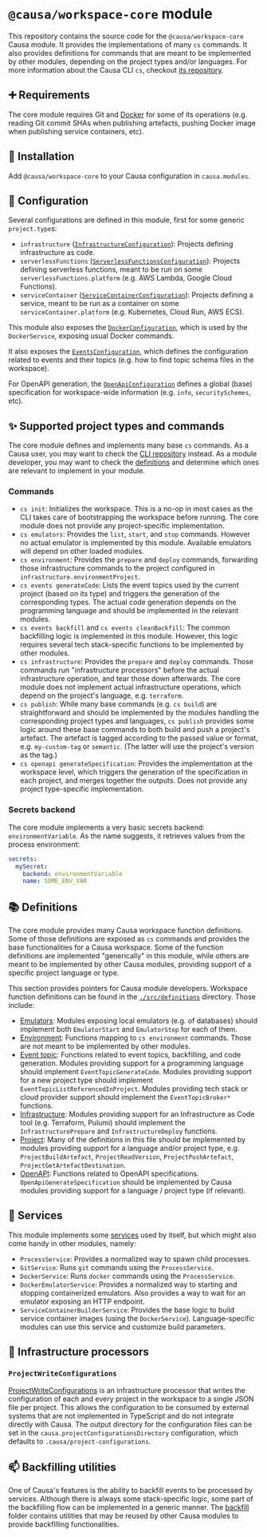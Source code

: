 # `@causa/workspace-core` module

This repository contains the source code for the `@causa/workspace-core` Causa module. It provides the implementations of many `cs` commands. It also provides definitions for commands that are meant to be implemented by other modules, depending on the project types and/or languages. For more information about the Causa CLI `cs`, checkout [its repository](https://github.com/causa-io/cli).

## ➕ Requirements

The core module requires Git and [Docker](https://www.docker.com/) for some of its operations (e.g. reading Git commit SHAs when publishing artefacts, pushing Docker image when publishing service containers, etc).

## 🎉 Installation

Add `@causa/workspace-core` to your Causa configuration in `causa.modules`.

## 🔧 Configuration

Several configurations are defined in this module, first for some generic `project.type`s:

- `infrastructure` ([`InfrastructureConfiguration`](./src/configurations/infrastructure-project.ts)): Projects defining infrastructure as code.
- `serverlessFunctions` ([`ServerlessFunctionsConfiguration`](./src/configurations/infrastructure-project.ts)): Projects defining serverless functions, meant to be run on some `serverlessFunctions.platform` (e.g. AWS Lambda, Google Cloud Functions).
- `serviceContainer` ([`ServiceContainerConfiguration`](./src/configurations/service-container-project.ts)): Projects defining a service, meant to be run as a container on some `serviceContainer.platform` (e.g. Kubernetes, Cloud Run, AWS ECS).

This module also exposes the [`DockerConfiguration`](./src/configurations/docker.ts), which is used by the `DockerService`, exposing usual Docker commands.

It also exposes the [`EventsConfiguration`](./src/configurations/events.ts), which defines the configuration related to events and their topics (e.g. how to find topic schema files in the workspace).

For OpenAPI generation, the [`OpenApiConfiguration`](./src/configurations/openapi.ts) defines a global (base) specification for workspace-wide information (e.g. `info`, `securitySchemes`, etc).

## ✨ Supported project types and commands

The core module defines and implements many base `cs` commands. As a Causa user, you may want to check the [CLI repository](https://github.com/causa-io/cli) instead. As a module developer, you may want to check the [definitions](./src/definitions/) and determine which ones are relevant to implement in your module.

### Commands

- `cs init`: Initializes the workspace. This is a no-op in most cases as the CLI takes care of bootstrapping the workspace before running. The core module does not provide any project-specific implementation.
- `cs emulators`: Provides the `list`, `start`, and `stop` commands. However no actual emulator is implemented by this module. Available emulators will depend on other loaded modules.
- `cs environment`: Provides the `prepare` and `deploy` commands, forwarding those infrastructure commands to the project configured in `infrastructure.environmentProject`.
- `cs events generateCode`: Lists the event topics used by the current project (based on its type) and triggers the generation of the corresponding types. The actual code generation depends on the programming language and should be implemented in the relevant modules.
- `cs events backfill` and `cs events cleanBackfill`: The common backfilling logic is implemented in this module. However, this logic requires several tech stack-specific functions to be implemented by other modules.
- `cs infrastructure`: Provides the `prepare` and `deploy` commands. Those commands run "infrastructure processors" before the actual infrastructure operation, and tear those down afterwards. The core module does not implement actual infrastructure operations, which depend on the project's language, e.g. `terraform`.
- `cs publish`: While many base commands (e.g. `cs build`) are straightforward and should be implemented by the modules handling the corresponding project types and languages, `cs publish` provides some logic around these base commands to both build and push a project's artefact. The artefact is tagged according to the passed value or format, e.g. `my-custom-tag` or `semantic`. (The latter will use the project's version as the tag.)
- `cs openapi generateSpecification`: Provides the implementation at the workspace level, which triggers the generation of the specification in each project, and merges together the outputs. Does not provide any project type-specific implementation.

### Secrets backend

The core module implements a very basic secrets backend: `environmentVariable`. As the name suggests, it retrieves values from the process environment:

```yaml
secrets:
  mySecret:
    backend: environmentVariable
    name: SOME_ENV_VAR
```

## 📚 Definitions

The core module provides many Causa workspace function definitions. Some of those definitions are exposed as `cs` commands and provides the base functionalities for a Causa workspace. Some of the function definitions are implemented "generically" in this module, while others are meant to be implemented by other Causa modules, providing support of a specific project language or type.

This section provides pointers for Causa module developers. Workspace function definitions can be found in the [`./src/definitions`](./src/definitions/) directory. Those include:

- [Emulators](./src/definitions/emulator.ts): Modules exposing local emulators (e.g. of databases) should implement both `EmulatorStart` and `EmulatorStop` for each of them.
- [Environment](./src/definitions/environment.ts): Functions mapping to `cs environment` commands. Those are not meant to be implemented by other modules.
- [Event topic](./src/definitions/event-topic.ts): Functions related to event topics, backfilling, and code generation. Modules providing support for a programming language should implement `EventTopicGenerateCode`. Modules providing support for a new project type should implement `EventTopicListReferencedInProject`. Modules providing tech stack or cloud provider support should implement the `EventTopicBroker*` functions.
- [Infrastructure](./src/definitions/infrastructure.ts): Modules providing support for an Infrastructure as Code tool (e.g. Terraform, Pulumi) should implement the `InfrastructurePrepare` and `InfrastructureDeploy` functions.
- [Project](./src/definitions/project.ts): Many of the definitions in this file should be implemented by modules providing support for a language and/or project type, e.g. `ProjectBuildArtefact`, `ProjectReadVersion`, `ProjectPushArtefact`, `ProjectGetArtefactDestination`.
- [OpenAPI](./src/definitions/openapi.ts): Functions related to OpenAPI specifications. `OpenApiGenerateSpecification` should be implemented by Causa modules providing support for a language / project type (if relevant).

## 🔨 Services

This module implements some [services](./src/services/) used by itself, but which might also come handy in other modules, namely:

- `ProcessService`: Provides a normalized way to spawn child processes.
- `GitService`: Runs `git` commands using the `ProcessService`.
- `DockerService`: Runs `docker` commands using the `ProcessService`.
- `DockerEmulatorService`: Provides a normalized way to starting and stopping containerized emulators. Also provides a way to wait for an emulator exposing an HTTP endpoint.
- `ServiceContainerBuilderService`: Provides the base logic to build service container images (using the `DockerService`). Language-specific modules can use this service and customize build parameters.

## 🧱 Infrastructure processors

### `ProjectWriteConfigurations`

[ProjectWriteConfigurations](./src/functions/project-write-configurations.ts) is an infrastructure processor that writes the configuration of each and every project in the workspace to a single JSON file per project. This allows the configuration to be consumed by external systems that are not implemented in TypeScript and do not integrate directly with Causa. The output directory for the configuration files can be set in the `causa.projectConfigurationsDirectory` configuration, which defaults to `.causa/project-configurations`.

## 📫 Backfilling utilities

One of Causa's features is the ability to backfill events to be processed by services. Although there is always some stack-specific logic, some part of the backfilling flow can be implemented in a generic manner. The [backfill](./src/backfill/) folder contains utilities that may be reused by other Causa modules to provide backfilling functionalities.
